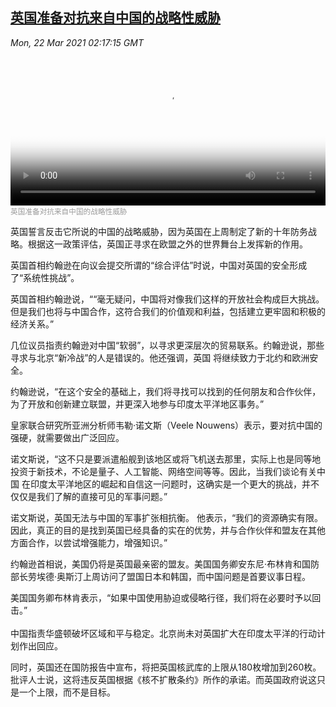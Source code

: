 <!--1616382541000-->
[英国准备对抗来自中国的战略性威胁](https://www.voachinese.com/a/britain-defense-review-china-20210321/5823519.html)
------

<div><i>Mon, 22 Mar 2021 02:17:15 GMT</i></div><video poster="https://images.weserv.nl?url=gdb.voanews.com/0331e7e3-5ef1-45fd-b0cf-b10f379b840b_tv_r1_s_w900.jpg" src="https://av.voanews.com/Videoroot/Pangeavideo/2021/03/0/03/0331e7e3-5ef1-45fd-b0cf-b10f379b840b_240p.mp4" style="width:100%" controls></video><div><small style="color: #999;">英国准备对抗来自中国的战略性威胁</small></div><p>英国誓言反击它所说的中国的战略威胁，因为英国在上周制定了新的十年防务战略。根据这一政策评估，英国正寻求在欧盟之外的世界舞台上发挥新的作用。</p><p>英国首相约翰逊在向议会提交所谓的“综合评估”时说，中国对英国的安全形成了“系统性挑战”。</p><p>英国首相约翰逊说，““毫无疑问，中国将对像我们这样的开放社会构成巨大挑战。但是我们也将与中国合作，这符合我们的价值观和利益，包括建立更牢固和积极的经济关系。”</p><p>几位议员指责约翰逊对中国“软弱”，以寻求更深层次的贸易联系。约翰逊说，那些寻求与北京“新冷战”的人是错误的。他还强调，英国 将继续致力于北约和欧洲安全。</p><p>约翰逊说，“在这个安全的基础上，我们将寻找可以找到的任何朋友和合作伙伴，为了开放和创新建立联盟，并更深入地参与印度太平洋地区事务。”</p><p>皇家联合研究所亚洲分析师韦勒·诺文斯（Veele Nouwens）表示，要对抗中国的强硬，就需要做出广泛回应。</p><p>诺文斯说，“这不只是要派遣船舰到该地区或将飞机送去那里，实际上也是同等地投资于新技术，不论是量子、人工智能、网络空间等等。因此，当我们谈论有关中国 在印度太平洋地区的崛起和自信这一问题时，这确实是一个更大的挑战，并不仅仅是我们了解的直接可见的军事问题。”</p><p>诺文斯说，英国无法与中国的军事扩张相抗衡。 他表示，“我们的资源确实有限。因此，真正的目的是找到英国已经具备的实在的优势，并与合作伙伴和盟友在其他方面合作，以尝试增强能力，增强知识。”</p><p>约翰逊首相说，美国仍将是英国最亲密的盟友。美国国务卿安东尼·布林肯和国防部长劳埃德·奥斯汀上周访问了盟国日本和韩国，而中国问题是首要议事日程。</p><p>美国国务卿布林肯表示，“如果中国使用胁迫或侵略行径，我们将在必要时予以回击。”<br /><br />中国指责华盛顿破坏区域和平与稳定。北京尚未对英国扩大在印度太平洋的行动计划作出回应。</p><p>同时，英国还在国防报告中宣布，将把英国核武库的上限从180枚增加到260枚。批评人士说，这将违反英国根据《核不扩散条约》所作的承诺。而英国政府说这只是一个上限，而不是目标。</p>
